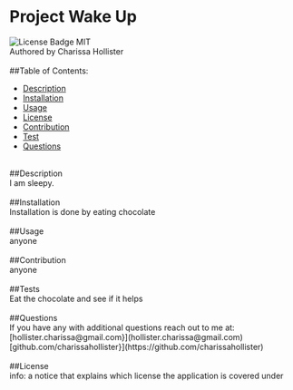 # Project Wake Up
![License Badge MIT](https://img.shields.io/badge/license-MIT-blue)<br  />
Authored by Charissa Hollister<br  />
<br  />
##Table of Contents:
  - [Description](#Description)
  - [Installation](#Installation)
  - [Usage](#Usage)
  - [License](#license)
  - [Contribution](#Contribution)
  - [Test](#Test)
  - [Questions](#Questions)
  
<br  />
##Description<br  />
  I am sleepy.<br  />
  <br  />
##Installation<br  />
  Installation is done by eating chocolate<br  />
  <br  />
##Usage<br  />
anyone<br  />
<br  />
##Contribution<br  />
  anyone<br  />
  <br  />
##Tests<br  />
  Eat the chocolate and see if it helps<br  />
  <br  />
##Questions<br  />
If you have any with additional questions reach out to me at:<br  />
  [hollister.charissa@gmail.com}](hollister.charissa@gmail.com)  <br  /> 
  [github.com/charissahollister}](https://github.com/charissahollister)<br  />
  <br  />
##License<br  />
  info: a notice that explains which license the application is covered under<br  />

